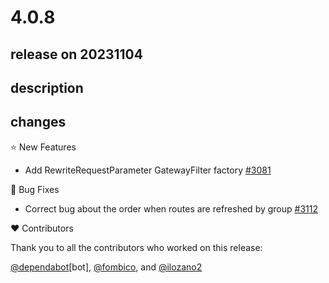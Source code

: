 # 4.0.8

## release on 20231104

## description

## changes

⭐ New Features

* Add RewriteRequestParameter GatewayFilter factory <a href="https://github.com/spring-cloud/spring-cloud-gateway/pull/3081" data-hovercard-type="pull_request" data-hovercard-url="/spring-cloud/spring-cloud-gateway/pull/3081/hovercard">#3081</a>

🐞 Bug Fixes

* Correct bug about the order when routes are refreshed by group <a href="https://github.com/spring-cloud/spring-cloud-gateway/pull/3112" data-hovercard-type="pull_request" data-hovercard-url="/spring-cloud/spring-cloud-gateway/pull/3112/hovercard">#3112</a>

❤️ Contributors

Thank you to all the contributors who worked on this release:

<a class="user-mention notranslate" data-hovercard-type="organization" data-hovercard-url="/orgs/dependabot/hovercard" data-octo-click="hovercard-link-click" data-octo-dimensions="link_type:self" href="https://github.com/dependabot">@dependabot</a>[bot], <a class="user-mention notranslate" data-hovercard-type="user" data-hovercard-url="/users/fombico/hovercard" data-octo-click="hovercard-link-click" data-octo-dimensions="link_type:self" href="https://github.com/fombico">@fombico</a>, and <a class="user-mention notranslate" data-hovercard-type="user" data-hovercard-url="/users/ilozano2/hovercard" data-octo-click="hovercard-link-click" data-octo-dimensions="link_type:self" href="https://github.com/ilozano2">@ilozano2</a>

